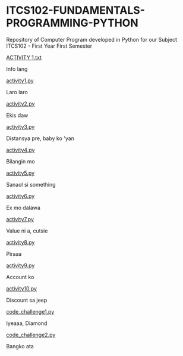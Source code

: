 # ITCS102-FUNDAMENTALS-PROGRAMMING-PYTHON

Repository of Computer Program developed in Python for our Subject ITCS102 - First Year First Semester

[ACTIVITY 1.txt](https://github.com/diaaa000/ITCS102-FUNDAMENTALS-PROGRAMMING-PYTHON/blob/93c36ef724283f49d4bb3a9e45bca3d9d7ff8cea/ACTIVITY%201.txt)

 Info lang

[activity1.py](https://github.com/diaaa000/ITCS102-FUNDAMENTALS-PROGRAMMING-PYTHON/blob/93c36ef724283f49d4bb3a9e45bca3d9d7ff8cea/activity1.py)

 Laro laro

[activity2.py](https://github.com/diaaa000/ITCS102-FUNDAMENTALS-PROGRAMMING-PYTHON/blob/93c36ef724283f49d4bb3a9e45bca3d9d7ff8cea/activity2.py)

 Ekis daw

[activity3.py](https://github.com/diaaa000/ITCS102-FUNDAMENTALS-PROGRAMMING-PYTHON/blob/93c36ef724283f49d4bb3a9e45bca3d9d7ff8cea/activity3.py)

 Distansya pre, baby ko 'yan

[activity4.py](https://github.com/diaaa000/ITCS102-FUNDAMENTALS-PROGRAMMING-PYTHON/blob/93c36ef724283f49d4bb3a9e45bca3d9d7ff8cea/activity4.py)

 Bilangin mo

[activity5.py](https://github.com/diaaa000/ITCS102-FUNDAMENTALS-PROGRAMMING-PYTHON/blob/93c36ef724283f49d4bb3a9e45bca3d9d7ff8cea/activity5.py)

 Sanaol si something

[activity6.py](https://github.com/diaaa000/ITCS102-FUNDAMENTALS-PROGRAMMING-PYTHON/blob/93c36ef724283f49d4bb3a9e45bca3d9d7ff8cea/activity6.py)

 Ex mo dalawa

[activity7.py](https://github.com/diaaa000/ITCS102-FUNDAMENTALS-PROGRAMMING-PYTHON/blob/93c36ef724283f49d4bb3a9e45bca3d9d7ff8cea/activity7.py)

 Value ni a, cutsie

[activity8.py](https://github.com/diaaa000/ITCS102-FUNDAMENTALS-PROGRAMMING-PYTHON/blob/93c36ef724283f49d4bb3a9e45bca3d9d7ff8cea/activity8.py)

 Piraaa

[activity9.py](https://github.com/diaaa000/ITCS102-FUNDAMENTALS-PROGRAMMING-PYTHON/blob/93c36ef724283f49d4bb3a9e45bca3d9d7ff8cea/activity9.py)

 Account ko

[activity10.py](https://github.com/diaaa000/ITCS102-FUNDAMENTALS-PROGRAMMING-PYTHON/blob/93c36ef724283f49d4bb3a9e45bca3d9d7ff8cea/activity10.py)

 Discount sa jeep

[code_challenge1.py](https://github.com/diaaa000/ITCS102-FUNDAMENTALS-PROGRAMMING-PYTHON/blob/93c36ef724283f49d4bb3a9e45bca3d9d7ff8cea/code_challenge1.py)

 Iyeaaa, Diamond

[code_challenge2.py](https://github.com/diaaa000/ITCS102-FUNDAMENTALS-PROGRAMMING-PYTHON/blob/93c36ef724283f49d4bb3a9e45bca3d9d7ff8cea/code_challenge2.py)

 Bangko ata

